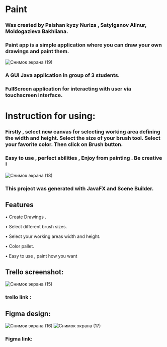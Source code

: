 # Paint
### Was created by Paishan kyzy Nuriza , Satylganov Alinur, Moldogazieva Bakhiiana.

### Paint app is a simple application where you can draw your own drawings and paint them.
![Снимок экрана (19)](https://user-images.githubusercontent.com/73305001/117591517-b2342e00-b156-11eb-966e-fd5629419cc4.png)

### A GUI Java application in group of 3 students.
### FullScreen application for interacting with user via touchscreen interface.

# Instruction for using:

### Firstly , select new canvas for selecting working area defining the width and height. Select the size of your brush tool. Select your favorite color. Then click on Brush button.
### Easy to use , perfect abilities , Enjoy from painting . Be creative !
![Снимок экрана (18)](https://user-images.githubusercontent.com/73305001/117591523-b8c2a580-b156-11eb-9ee7-3e12abe67703.png)



### This project was generated with JavaFX and Scene Builder.

## Features

• Create Drawings .

• Select different brush sizes.

• Select your working areas width and height.

• Color pallet.

• Easy to use , paint how you want

## Trello screenshot:
![Снимок экрана (15)](https://user-images.githubusercontent.com/73305001/117591530-bc562c80-b156-11eb-8099-01b3f5ce6b74.png)

### trello link :
## [](https://trello.com/invite/b/NEvNSRFJ/5ddc331752ecea7ba5e2736527d7d0cf/final-project)
## Figma design:

![Снимок экрана (16)](https://user-images.githubusercontent.com/73305001/117591533-c24c0d80-b156-11eb-8922-7597b6706291.png)
![Снимок экрана (17)](https://user-images.githubusercontent.com/73305001/117591537-c4ae6780-b156-11eb-9e04-09e1bdaeffc7.png)

### Figma link:



